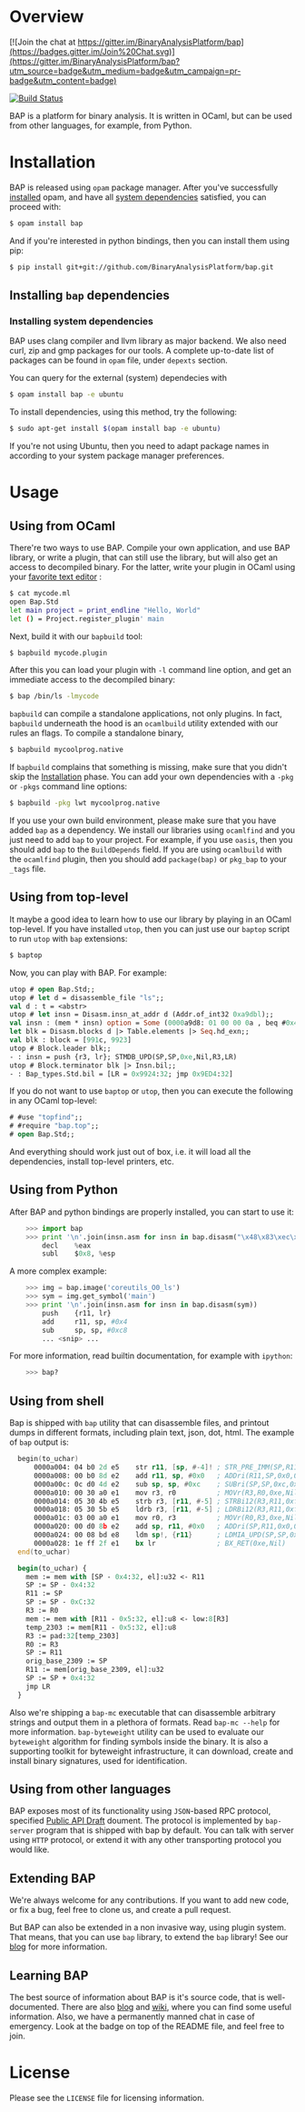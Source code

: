 # Overview

[![Join the chat at https://gitter.im/BinaryAnalysisPlatform/bap](https://badges.gitter.im/Join%20Chat.svg)](https://gitter.im/BinaryAnalysisPlatform/bap?utm_source=badge&utm_medium=badge&utm_campaign=pr-badge&utm_content=badge)

[![Build Status](https://travis-ci.org/BinaryAnalysisPlatform/bap.svg?branch=master)](https://travis-ci.org/BinaryAnalysisPlatform/bap)

BAP is a platform for binary analysis. It is written in OCaml, but can
be used from other languages, for example, from Python.

# <a name="Installation"></a>Installation

BAP is released using `opam` package manager. After you've successfully
[installed](https://opam.ocaml.org/doc/Install.html) opam, and have all
[system dependencies](#sysdeps) satisfied, you can proceed with:

```bash
$ opam install bap
```

And if you're interested in python bindings, then you can install them using pip:

```bash
$ pip install git+git://github.com/BinaryAnalysisPlatform/bap.git
```

## Installing `bap` dependencies

### <a name="sysdeps"></a>Installing system dependencies

BAP uses clang compiler and llvm library as major backend. We also
need curl, zip and gmp packages for our tools. A complete up-to-date
list of packages can be found in `opam` file, under `depexts` section.

You can query for the external (system) dependecies with

```bash
$ opam install bap -e ubuntu
```

To install dependencies, using this method, try the following:

```bash
$ sudo apt-get install $(opam install bap -e ubuntu)
```

If you're not using Ubuntu, then you need to adapt package names in
according to your system package manager preferences.


# Usage

## Using from OCaml

There're two ways to use BAP. Compile your own application, and use
BAP library, or write a plugin, that can still use the library, but
will also get an access to decompiled binary. For the latter, write
your plugin in OCaml using your
[favorite text editor](https://github.com/BinaryAnalysisPlatform/bap/wiki/Emacs)
:
```sh
$ cat mycode.ml
open Bap.Std
let main project = print_endline "Hello, World"
let () = Project.register_plugin' main
```

Next, build it with our `bapbuild` tool:

```sh
$ bapbuild mycode.plugin
```

After this you can load your plugin with `-l` command line option, and
get an immediate access to the decompiled binary:

```sh
$ bap /bin/ls -lmycode
```

`bapbuild` can compile a standalone applications, not only plugins. In
fact, `bapbuild` underneath the hood is an `ocamlbuild` utility extended
with our rules an flags. To compile a standalone binary,

```bash
$ bapbuild mycoolprog.native
```

If `bapbuild` complains that something is missing, make sure that you
didn't skip the [Installation](#Installation) phase. You can add your
own dependencies with a `-pkg` or `-pkgs` command line options:

```bash
$ bapbuild -pkg lwt mycoolprog.native
```

If you use your own build environment, please make sure that you have
added `bap` as a dependency. We install our libraries using
`ocamlfind` and you just need to add `bap` to your project. For
example, if you use `oasis`, then you should add `bap` to the
`BuildDepends` field. If you are using `ocamlbuild` with the
`ocamlfind` plugin, then you should add `package(bap)` or `pkg_bap` to
your `_tags` file.


## Using from top-level

It maybe a good idea to learn how to use our library by playing in an
OCaml top-level. If you have installed `utop`, then you can just use
our `baptop` script to run `utop` with `bap` extensions:

```bash
$ baptop
```

Now, you can play with BAP. For example:

```ocaml
utop # open Bap.Std;;
utop # let d = disassemble_file "ls";;
val d : t = <abstr>
utop # let insn = Disasm.insn_at_addr d (Addr.of_int32 0xa9dbl);;
val insn : (mem * insn) option = Some (0000a9d8: 01 00 00 0a , beq #0x4; Bcc(0x4,0x0,CPSR))
let blk = Disasm.blocks d |> Table.elements |> Seq.hd_exn;;
val blk : block = [991c, 9923]
utop # Block.leader blk;;
- : insn = push {r3, lr}; STMDB_UPD(SP,SP,0xe,Nil,R3,LR)
utop # Block.terminator blk |> Insn.bil;;
- : Bap_types.Std.bil = [LR = 0x9924:32; jmp 0x9ED4:32]
```

If you do not want to use `baptop` or `utop`, then you can execute the following
in any OCaml top-level:

```ocaml
# #use "topfind";;
# #require "bap.top";;
# open Bap.Std;;
```

And everything should work just out of box, i.e. it will load all the
dependencies, install top-level printers, etc.

## Using from Python

After BAP and python bindings are properly installed, you can start to
use it:

```python
    >>> import bap
    >>> print '\n'.join(insn.asm for insn in bap.disasm("\x48\x83\xec\x08"))
        decl    %eax
        subl    $0x8, %esp
```

A more complex example:

```python
    >>> img = bap.image('coreutils_O0_ls')
    >>> sym = img.get_symbol('main')
    >>> print '\n'.join(insn.asm for insn in bap.disasm(sym))
        push    {r11, lr}
        add     r11, sp, #0x4
        sub     sp, sp, #0xc8
        ... <snip> ...
```

For more information, read builtin documentation, for example with
`ipython`:

```python
    >>> bap?
```

## Using from shell

Bap is shipped with `bap` utility that can disassemble files, and
printout dumps in different formats, including plain text, json, dot,
html. The example of `bap` output is:

```asm
  begin(to_uchar)
      0000a004: 04 b0 2d e5    str r11, [sp, #-4]! ; STR_PRE_IMM(SP,R11,SP,0xfffffffc,0xe,Nil)
      0000a008: 00 b0 8d e2    add r11, sp, #0x0   ; ADDri(R11,SP,0x0,0xe,Nil,Nil)
      0000a00c: 0c d0 4d e2    sub sp, sp, #0xc    ; SUBri(SP,SP,0xc,0xe,Nil,Nil)
      0000a010: 00 30 a0 e1    mov r3, r0          ; MOVr(R3,R0,0xe,Nil,Nil)
      0000a014: 05 30 4b e5    strb r3, [r11, #-5] ; STRBi12(R3,R11,0xfffffffb,0xe,Nil)
      0000a018: 05 30 5b e5    ldrb r3, [r11, #-5] ; LDRBi12(R3,R11,0xfffffffb,0xe,Nil)
      0000a01c: 03 00 a0 e1    mov r0, r3          ; MOVr(R0,R3,0xe,Nil,Nil)
      0000a020: 00 d0 8b e2    add sp, r11, #0x0   ; ADDri(SP,R11,0x0,0xe,Nil,Nil)
      0000a024: 00 08 bd e8    ldm sp!, {r11}      ; LDMIA_UPD(SP,SP,0xe,Nil,R11)
      0000a028: 1e ff 2f e1    bx lr               ; BX_RET(0xe,Nil)
  end(to_uchar)
```

```ocaml
  begin(to_uchar) {
    mem := mem with [SP - 0x4:32, el]:u32 <- R11
    SP := SP - 0x4:32
    R11 := SP
    SP := SP - 0xC:32
    R3 := R0
    mem := mem with [R11 - 0x5:32, el]:u8 <- low:8[R3]
    temp_2303 := mem[R11 - 0x5:32, el]:u8
    R3 := pad:32[temp_2303]
    R0 := R3
    SP := R11
    orig_base_2309 := SP
    R11 := mem[orig_base_2309, el]:u32
    SP := SP + 0x4:32
    jmp LR
  }
```

Also we're shipping a `bap-mc` executable that can disassemble
arbitrary strings and output them in a plethora of formats. Read
`bap-mc --help` for more information. `bap-byteweight` utility can be
used to evaluate our `byteweight` algorithm for finding symbols inside
the binary. It is also a supporting toolkit for byteweight
infrastructure, it can download, create and install binary signatures,
used for identification.


## Using from other languages

BAP exposes most of its functionality using `JSON`-based RPC protocol,
specified
[Public API Draft](https://github.com/BinaryAnalysisPlatform/bap/wiki/Public-API-%5Bdraft%5D)
doument. The protocol is implemented by `bap-server` program that is
shipped with bap by default. You can talk with server using `HTTP`
protocol, or extend it with any other transporting protocol you would
like.

## Extending BAP

We're always welcome for any contributions. If you want to add new
code, or fix a bug, feel free to clone us, and create a pull request.

But BAP can also be extended in a non invasive way, using plugin
system. That means, that you can use `bap` library, to extend the
`bap` library! See our
[blog](http://binaryanalysisplatform.github.io/bap_plugins/) for more
information.

## Learning BAP

The best source of information about BAP is it's source code, that is
well-documented. There are also
[blog](http://binaryanalysisplatform.github.io/bap_plugins/) and
[wiki](https://github.com/BinaryAnalysisPlatform/bap/wiki/), where you
can find some useful information. Also, we have a permanently manned
chat in case of emergency. Look at the badge on top of the README file,
and feel free to join.

# License

Please see the `LICENSE` file for licensing information.
